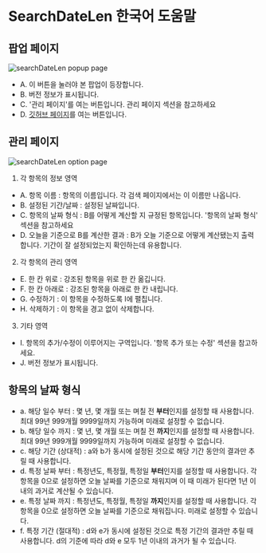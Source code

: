 # SearchDateLen 한국어 도움말


## 팝업 페이지

![searchDateLen popup page](https://github.com/SD810/SearchDateLen/blob/master/document/imgs/popup.png?raw=true "searchDateLen popup page")

* A. 이 버튼을 눌러야 본 팝업이 등장합니다.
* B. 버전 정보가 표시됩니다.
* C. '관리 페이지'를 여는 버튼입니다. 관리 페이지 섹션을 참고하세요
* D. [깃허브 페이지](https://github.com/SD810/SearchDateLen)를 여는 버튼입니다.


## 관리 페이지

![searchDateLen option page](https://github.com/SD810/SearchDateLen/blob/master/document/imgs/OptionsPage.png?raw=true "searchDateLen option page")

1. 각 항목의 정보 영역
  * A. 항목 이름 : 항목의 이름입니다. 각 검색 페이지에서는 이 이름만 나옵니다.
  * B. 설정된 기간/날짜 : 설정된 날짜입니다.
  * C. 항목의 날짜 형식 : B를 어떻게 계산할 지 규정된 항목입니다. '항목의 날짜 형식' 섹션을 참고하세요
  * D. 오늘을 기준으로 B를 계산한 결과 : B가 오늘 기준으로 어떻게 계산됐는지 출력합니다. 기간이 잘 설정되었는지 확인하는데 유용합니다.
2. 각 항목의 관리 영역
  * E. 한 칸 위로 : 강조된 항목을 위로 한 칸 옮깁니다.
  * F. 한 칸 아래로 : 강조된 항목을 아래로 한 칸 내립니다.
  * G. 수정하기 : 이 항목을 수정하도록 I에 펼칩니다.
  * H. 삭제하기 : 이 항목을 경고 없이 삭제합니다.
3. 기타 영역
  * I. 항목의 추가/수정이 이루어지는 구역입니다. '항목 추가 또는 수정' 섹션을 참고하세요.
  * J. 버전 정보가 표시됩니다.



## 항목의 날짜 형식

* a. 해당 일수 부터 : 몇 년, 몇 개월 또는 며칠 전 **부터**인지를 설정할 때 사용합니다. 최대 99년 999개월 9999일까지 가능하며 미래로 설정할 수 없습니다.
* b. 해당 일수 까지 : 몇 년, 몇 개월 또는 며칠 전 **까지**인지를 설정할 때 사용합니다. 최대 99년 999개월 9999일까지 가능하며 미래로 설정할 수 없습니다.
* c. 해당 기간 (상대적) : a와 b가 동시에 설정된 것으로 해당 기간 동안의 결과만 추릴 때 사용합니다.
* d. 특정 날짜 부터 : 특정년도, 특정월, 특정일 **부터**인지를 설정할 때 사용합니다. 각 항목을 0으로 설정하면 오늘 날짜를 기준으로 채워지며 이 때 미래가 된다면 1년 이내의 과거로 계산될 수 있습니다. 
* e. 특정 날짜 까지 : 특정년도, 특정월, 특정일 **까지**인지를 설정할 때 사용합니다. 각 항목을 0으로 설정하면 오늘 날짜를 기준으로 채워집니다. 미래로 설정할 수 있습니다.
* f. 특정 기간 (절대적) : d와 e가 동시에 설정된 것으로 특정 기간의 결과만 추릴 때 사용합니다. d의 기준에 따라 d와 e 모두 1년 이내의 과거가 될 수 있습니다.
